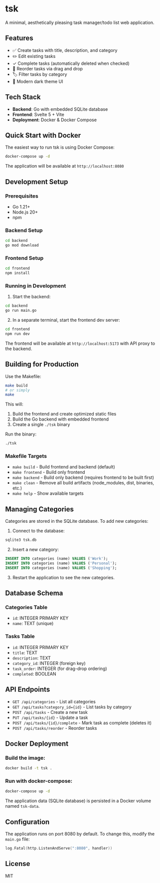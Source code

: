 # tsk

A minimal, aesthetically pleasing task manager/todo list web application.

## Features

- ✅ Create tasks with title, description, and category
- ✏️ Edit existing tasks
- ✓ Complete tasks (automatically deleted when checked)
- 🔄 Reorder tasks via drag and drop
- 🏷️ Filter tasks by category
- 🎨 Modern dark theme UI

## Tech Stack

- **Backend**: Go with embedded SQLite database
- **Frontend**: Svelte 5 + Vite
- **Deployment**: Docker & Docker Compose

## Quick Start with Docker

The easiest way to run tsk is using Docker Compose:

```bash
docker-compose up -d
```

The application will be available at `http://localhost:8080`

## Development Setup

### Prerequisites

- Go 1.21+
- Node.js 20+
- npm

### Backend Setup

```bash
cd backend
go mod download
```

### Frontend Setup

```bash
cd frontend
npm install
```

### Running in Development

1. Start the backend:
```bash
cd backend
go run main.go
```

2. In a separate terminal, start the frontend dev server:
```bash
cd frontend
npm run dev
```

The frontend will be available at `http://localhost:5173` with API proxy to the backend.

## Building for Production

Use the Makefile:

```bash
make build
# or simply
make
```

This will:
1. Build the frontend and create optimized static files
2. Build the Go backend with embedded frontend
3. Create a single `./tsk` binary

Run the binary:
```bash
./tsk
```

### Makefile Targets

- `make build` - Build frontend and backend (default)
- `make frontend` - Build only frontend
- `make backend` - Build only backend (requires frontend to be built first)
- `make clean` - Remove all build artifacts (node_modules, dist, binaries, etc.)
- `make help` - Show available targets

## Managing Categories

Categories are stored in the SQLite database. To add new categories:

1. Connect to the database:
```bash
sqlite3 tsk.db
```

2. Insert a new category:
```sql
INSERT INTO categories (name) VALUES ('Work');
INSERT INTO categories (name) VALUES ('Personal');
INSERT INTO categories (name) VALUES ('Shopping');
```

3. Restart the application to see the new categories.

## Database Schema

### Categories Table
- `id`: INTEGER PRIMARY KEY
- `name`: TEXT (unique)

### Tasks Table
- `id`: INTEGER PRIMARY KEY
- `title`: TEXT
- `description`: TEXT
- `category_id`: INTEGER (foreign key)
- `task_order`: INTEGER (for drag-drop ordering)
- `completed`: BOOLEAN

## API Endpoints

- `GET /api/categories` - List all categories
- `GET /api/tasks?category_id={id}` - List tasks by category
- `POST /api/tasks` - Create a new task
- `PUT /api/tasks/{id}` - Update a task
- `POST /api/tasks/{id}/complete` - Mark task as complete (deletes it)
- `POST /api/tasks/reorder` - Reorder tasks

## Docker Deployment

### Build the image:
```bash
docker build -t tsk .
```

### Run with docker-compose:
```bash
docker-compose up -d
```

The application data (SQLite database) is persisted in a Docker volume named `tsk-data`.

## Configuration

The application runs on port 8080 by default. To change this, modify the `main.go` file:

```go
log.Fatal(http.ListenAndServe(":8080", handler))
```

## License

MIT
